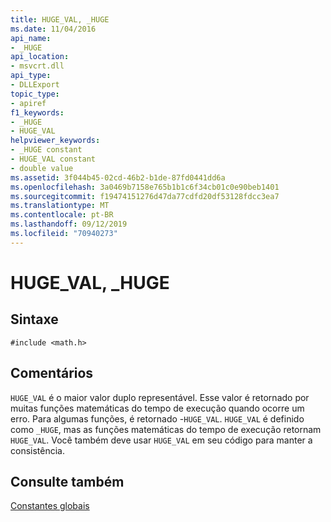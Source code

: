 ```yaml
---
title: HUGE_VAL, _HUGE
ms.date: 11/04/2016
api_name:
- _HUGE
api_location:
- msvcrt.dll
api_type:
- DLLExport
topic_type:
- apiref
f1_keywords:
- _HUGE
- HUGE_VAL
helpviewer_keywords:
- _HUGE constant
- HUGE_VAL constant
- double value
ms.assetid: 3f044b45-02cd-46b2-b1de-87fd0441dd6a
ms.openlocfilehash: 3a0469b7158e765b1b1c6f34cb01c0e90beb1401
ms.sourcegitcommit: f19474151276d47da77cdfd20df53128fdcc3ea7
ms.translationtype: MT
ms.contentlocale: pt-BR
ms.lasthandoff: 09/12/2019
ms.locfileid: "70940273"
---
```

# <a name="huge_val-_huge"></a>HUGE_VAL, _HUGE

## <a name="syntax"></a>Sintaxe

```
#include <math.h>
```

## <a name="remarks"></a>Comentários

`HUGE_VAL` é o maior valor duplo representável. Esse valor é retornado por muitas funções matemáticas do tempo de execução quando ocorre um erro. Para algumas funções, é retornado -`HUGE_VAL`. `HUGE_VAL` é definido como `_HUGE`, mas as funções matemáticas do tempo de execução retornam `HUGE_VAL`. Você também deve usar `HUGE_VAL` em seu código para manter a consistência.

## <a name="see-also"></a>Consulte também

[Constantes globais](../c-runtime-library/global-constants.md)
